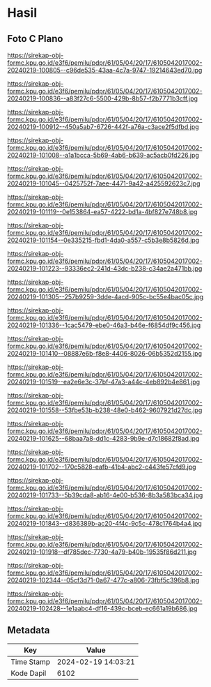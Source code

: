 # Hasil

## Foto C Plano

https://sirekap-obj-formc.kpu.go.id/e3f6/pemilu/pdpr/61/05/04/20/17/6105042017002-20240219-100805--c96de535-43aa-4c7a-9747-19214643ed70.jpg

https://sirekap-obj-formc.kpu.go.id/e3f6/pemilu/pdpr/61/05/04/20/17/6105042017002-20240219-100836--a83f27c6-5500-429b-8b57-f2b7771b3cff.jpg

https://sirekap-obj-formc.kpu.go.id/e3f6/pemilu/pdpr/61/05/04/20/17/6105042017002-20240219-100912--450a5ab7-6726-442f-a76a-c3ace2f5dfbd.jpg

https://sirekap-obj-formc.kpu.go.id/e3f6/pemilu/pdpr/61/05/04/20/17/6105042017002-20240219-101008--a1a1bcca-5b69-4ab6-b639-ac5acb0fd226.jpg

https://sirekap-obj-formc.kpu.go.id/e3f6/pemilu/pdpr/61/05/04/20/17/6105042017002-20240219-101045--0425752f-7aee-4471-9a42-a425592623c7.jpg

https://sirekap-obj-formc.kpu.go.id/e3f6/pemilu/pdpr/61/05/04/20/17/6105042017002-20240219-101119--0e153864-ea57-4222-bd1a-4bf827e748b8.jpg

https://sirekap-obj-formc.kpu.go.id/e3f6/pemilu/pdpr/61/05/04/20/17/6105042017002-20240219-101154--0e335215-fbd1-4da0-a557-c5b3e8b5826d.jpg

https://sirekap-obj-formc.kpu.go.id/e3f6/pemilu/pdpr/61/05/04/20/17/6105042017002-20240219-101223--93336ec2-241d-43dc-b238-c34ae2a471bb.jpg

https://sirekap-obj-formc.kpu.go.id/e3f6/pemilu/pdpr/61/05/04/20/17/6105042017002-20240219-101305--257b9259-3dde-4acd-905c-bc55e4bac05c.jpg

https://sirekap-obj-formc.kpu.go.id/e3f6/pemilu/pdpr/61/05/04/20/17/6105042017002-20240219-101336--1cac5479-ebe0-46a3-b46e-f6854df9c456.jpg

https://sirekap-obj-formc.kpu.go.id/e3f6/pemilu/pdpr/61/05/04/20/17/6105042017002-20240219-101410--08887e6b-f8e8-4406-8026-06b5352d2155.jpg

https://sirekap-obj-formc.kpu.go.id/e3f6/pemilu/pdpr/61/05/04/20/17/6105042017002-20240219-101519--ea2e6e3c-37bf-47a3-a44c-4eb892b4e861.jpg

https://sirekap-obj-formc.kpu.go.id/e3f6/pemilu/pdpr/61/05/04/20/17/6105042017002-20240219-101558--53fbe53b-b238-48e0-b462-9607921d27dc.jpg

https://sirekap-obj-formc.kpu.go.id/e3f6/pemilu/pdpr/61/05/04/20/17/6105042017002-20240219-101625--68baa7a8-dd1c-4283-9b9e-d7c18682f8ad.jpg

https://sirekap-obj-formc.kpu.go.id/e3f6/pemilu/pdpr/61/05/04/20/17/6105042017002-20240219-101702--170c5828-eafb-41b4-abc2-c443fe57cfd9.jpg

https://sirekap-obj-formc.kpu.go.id/e3f6/pemilu/pdpr/61/05/04/20/17/6105042017002-20240219-101733--5b39cda8-ab16-4e00-b536-8b3a583bca34.jpg

https://sirekap-obj-formc.kpu.go.id/e3f6/pemilu/pdpr/61/05/04/20/17/6105042017002-20240219-101843--d836389b-ac20-4f4c-9c5c-478c1764b4a4.jpg

https://sirekap-obj-formc.kpu.go.id/e3f6/pemilu/pdpr/61/05/04/20/17/6105042017002-20240219-101918--df785dec-7730-4a79-b40b-19535f86d211.jpg

https://sirekap-obj-formc.kpu.go.id/e3f6/pemilu/pdpr/61/05/04/20/17/6105042017002-20240219-102344--05cf3d71-0a67-477c-a806-73fbf5c396b8.jpg

https://sirekap-obj-formc.kpu.go.id/e3f6/pemilu/pdpr/61/05/04/20/17/6105042017002-20240219-102428--1e1aabc4-df16-439c-bceb-ec661a19b686.jpg


## Metadata

| Key        | Value               |
| ---------- | ------------------- |
| Time Stamp | 2024-02-19 14:03:21 |
| Kode Dapil | 6102                |



